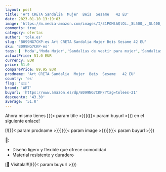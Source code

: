 ```yaml
---
layout: post
title: 'Art CRETA Sandalia  Mujer  Beis  Sesame   42 EU'
date: 2023-01-10 13:19:03
image: 'https://m.media-amazon.com/images/I/31POMlAQlOL._SL500_._SL400_.jpg'
comments: true
category: ofertas
author: 'tole.es'
slug: 'B099NG7CKP-es Art CRETA Sandalia Mujer Beis Sesame 42 EU'
sku: 'B099NG7CKP-es'
tags: [ 'Moda','Moda Mujer','Sandalias de vestir para mujer','Sandalias y palas de mujer','Zapatos para mujer','art','sandalia','🇪🇸', ]
actualPrice: 51.0 EUR
currency: EUR
price: 51.0
comparePrice: 89.95 EUR
prodname: 'Art CRETA Sandalia  Mujer  Beis  Sesame   42 EU'
country: 'es'
flag: '🇪🇸'
brand: 'ART'
buyurl: 'https://www.amazon.es/dp/B099NG7CKP/?tag=tolees-21'
descuento: '43.30'
average: '51.0'
---
```


Ahora mismo tienes [{{< param title >}}]({{< param buyurl >}}) en el siguiente enlace!

[![{{< param prodname >}}]({{< param image >}})]({{< param buyurl >}})

🔎:

- Diseño ligero y flexible que ofrece comodidad
- Material resistente y duradero

[🛒 Visítala!!!]({{< param buyurl >}})
